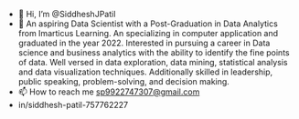 - 👋 Hi, I’m @SiddheshJPatil
- 💞️ An aspiring Data Scientist with a Post-Graduation in Data Analytics from Imarticus Learning. An specializing in computer application and graduated in the year 2022.      Interested in pursuing a career in Data science and business analytics with the ability to identify the fine points of data. Well versed in data exploration, data        mining, statistical analysis and data visualization techniques. Additionally skilled in leadership, public speaking, problem-solving, and decision making. 
- 📫 How to reach me sp9922747307@gmail.com
- in/siddhesh-patil-757762227

<!---
SiddheshJPatil/SiddheshJPatil is a ✨ special ✨ repository because its `README.md` (this file) appears on your GitHub profile.
You can click the Preview link to take a look at your changes.
--->

